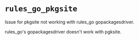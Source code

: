 # `rules_go_pkgsite`

Issue for pkgsite not working with rules_go gopackagesdriver.

rules_go's gopackagesdriver doesn't work with pgksite.
